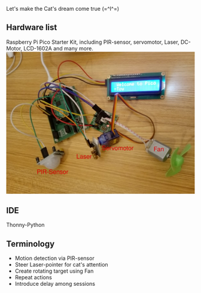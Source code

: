 Let's make the Cat's dream come true (=^I^=) 
## Hardware list
Raspberry Pi Pico Starter Kit, including PIR-sensor, servomotor, Laser, DC-Motor, LCD-1602A and many more.
![Setup](hardware_top.png?raw=true)

## IDE
Thonny-Python

## Terminology
- Motion detection via PIR-sensor
- Steer Laser-pointer for cat's attention
- Create rotating target using Fan
- Repeat actions
- Introduce delay among sessions
